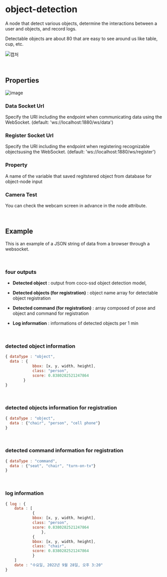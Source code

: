 # object-detection

A node that detect various objects, determine the interactions between a user and objects, and record logs.

Detectable objects are about 80 that are easy to see around us like table, cup, etc.

![캡처](https://user-images.githubusercontent.com/57743143/192708101-bda33886-d665-46de-9e0b-d73efa1ec0d1.PNG)

<br>

## Properties

![image](https://user-images.githubusercontent.com/57743143/192708281-79f7f7a6-eea6-4e1e-93c5-43bc24d9f659.png)

### Data Socket Url

Specify the URI including the endpoint when communicating data using the WebSocket. (default: 'ws://localhost:1880/ws/data')


### Register Socket Url

Specify the URI including the endpoint when registering recognizable objectsusing the WebSocket. (default: 'ws://localhost:1880/ws/register')


### Property

A name of the variable that saved regitstered object from database for object-node input


### Camera Test

You can check the webcam screen in advance in the node attribute.

<br>

## Example

This is an example of a JSON string of data from a browser through a websocket.

<br>

### four outputs 

- **Detected object** :  output from coco-ssd object detection model,

- **Detected  objects (for registration)** : object name array for detectable object registration  

- **Detected  command (for registration)** : array composed of pose and object and command for registration 

- **Log information** : informations of detected objects per 1 min

<br>

### detected object information

```javascript
{ dataType : "object",
  data : {
  			bbox: [x, y, width, height],
  			class: "person",
  			score: 0.8380282521247864
		}
}
```

<br>

### detected objects information for registration

```javascript
{ dataType : "object",
  data : {"chair", "person", "cell phone"}
}
```

<br>

### detected command information for registration

```javascript
{ dataType : "command",
  data : {"seat", "chair", "turn-on-tv"}
}
```

<br>

### log information

```javascript
{ log : {
    data : [
      		{
      		bbox: [x, y, width, height],
  			class: "person",
  			score: 0.8380282521247864
  				},
  			{
  			bbox: [x, y, width, height],
  			class: "chair",
  			score: 0.8380282521247864
  			}
    ]
    date : "수요일, 2022년 9월 28일, 오후 3:20"
}
 
```
